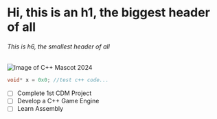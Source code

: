 # Hi, this is an h1, the biggest header of all

###### This is h6, the smallest header of all

![Image of C++ Mascot 2024](https://media3.locals.com/images/posts/2024-01-10/102127/102127_99yfyumtxc53rd4_custom.jpeg)


```c++
void* x = 0x0; //test c++ code...
```

- [ ] Complete 1st CDM Project
- [ ] Develop a C++ Game Engine
- [ ] Learn Assembly

